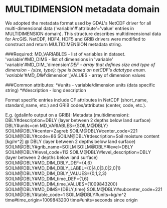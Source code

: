 MULTIDIMENSION metadata domain
==============================

We adopted the metadata format used by GDAL's NetCDF driver for all multi-dimensional data ('variable'#'attribute'='value' entries in MULTIDIMENSION domain). This structure describes multidimensional data for ArcGIS. NetCDF, HDF4, HDF5 and GRIB drivers were modified to construct and return MULTIDIMENSION metadata string.

###Required:
MD_VARIABLES - list of variables in dataset.
'variable'#MD_DIMS - list of dimensions in 'variable'
'variable'#MD_DIM_'dimension'_DEF - array that defines size and type of dimension - {size, type}; type is based on netCDF's datatype enum.
'variable'#MD_DIM_'dimension'_VALUES - array of dimension values

###Common attributes:
*#units - variable/dimension units (data specific string)
*#description - long description

Format specific entries include CF attributes in NetCDF (short_name, standard_name, etc.) and GRIB codes/attributes (center, code, etc.).

E.g. (gdalinfo output on a GRIB):
Metadata (multidimension):
  DBLY#description=DBLY (layer between 2 depths below land surface)
  DBLY#units=cm
  MD_VARIABLES={SOILM@DBLY}
  SOILM@DBLY#center=Zagreb
  SOILM@DBLY#center_code=221
  SOILM@DBLY#code=86
  SOILM@DBLY#description=Soil moisture content [kg/m^2] @ DBLY (layer between 2 depths below land surface)
  SOILM@DBLY#grib_name=SOILM
  SOILM@DBLY#level=DBLY
  SOILM@DBLY#level_code=112
  SOILM@DBLY#level_description=DBLY (layer between 2 depths below land surface)
  SOILM@DBLY#MD_DIM_DBLY_DEF={4,6}
  SOILM@DBLY#MD_DIM_DBLY_LABEL={0|4,0|3,0|2,0|1}
  SOILM@DBLY#MD_DIM_DBLY_VALUES={0,1,2,3}
  SOILM@DBLY#MD_DIM_time_DEF={1,6}
  SOILM@DBLY#MD_DIM_time_VALUES={1009843200}
  SOILM@DBLY#MD_DIMS={DBLY,time}
  SOILM@DBLY#subcenter_code=221
  SOILM@DBLY#table_code=1
  SOILM@DBLY#units=kg/m^2
  time#time_origin=1009843200
  time#units=seconds since origin
